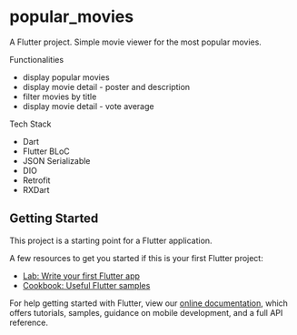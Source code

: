 
# popular_movies

A Flutter project.
Simple movie viewer for the most popular movies.

Functionalities 
- display popular movies
- display movie detail - poster and description
- filter movies by title
- display movie detail - vote average

Tech Stack
- Dart
- Flutter BLoC
- JSON Serializable
- DIO
- Retrofit
- RXDart


## Getting Started

This project is a starting point for a Flutter application.

A few resources to get you started if this is your first Flutter project:

- [Lab: Write your first Flutter app](https://flutter.dev/docs/get-started/codelab)
- [Cookbook: Useful Flutter samples](https://flutter.dev/docs/cookbook)

For help getting started with Flutter, view our
[online documentation](https://flutter.dev/docs), which offers tutorials,
samples, guidance on mobile development, and a full API reference.
